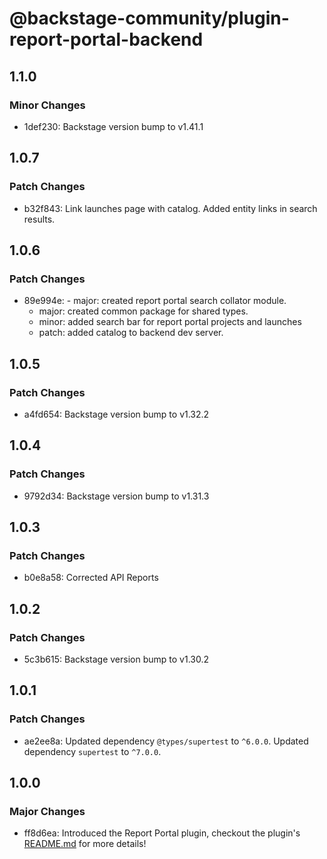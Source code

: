 # @backstage-community/plugin-report-portal-backend

## 1.1.0

### Minor Changes

- 1def230: Backstage version bump to v1.41.1

## 1.0.7

### Patch Changes

- b32f843: Link launches page with catalog.
  Added entity links in search results.

## 1.0.6

### Patch Changes

- 89e994e: - major: created report portal search collator module.
  - major: created common package for shared types.
  - minor: added search bar for report portal projects and launches
  - patch: added catalog to backend dev server.

## 1.0.5

### Patch Changes

- a4fd654: Backstage version bump to v1.32.2

## 1.0.4

### Patch Changes

- 9792d34: Backstage version bump to v1.31.3

## 1.0.3

### Patch Changes

- b0e8a58: Corrected API Reports

## 1.0.2

### Patch Changes

- 5c3b615: Backstage version bump to v1.30.2

## 1.0.1

### Patch Changes

- ae2ee8a: Updated dependency `@types/supertest` to `^6.0.0`.
  Updated dependency `supertest` to `^7.0.0`.

## 1.0.0

### Major Changes

- ff8d6ea: Introduced the Report Portal plugin, checkout the plugin's [README.md](https://github.com/backstage/community-plugins/tree/main/workspaces/report-portal/plugins/report-portal) for more details!
